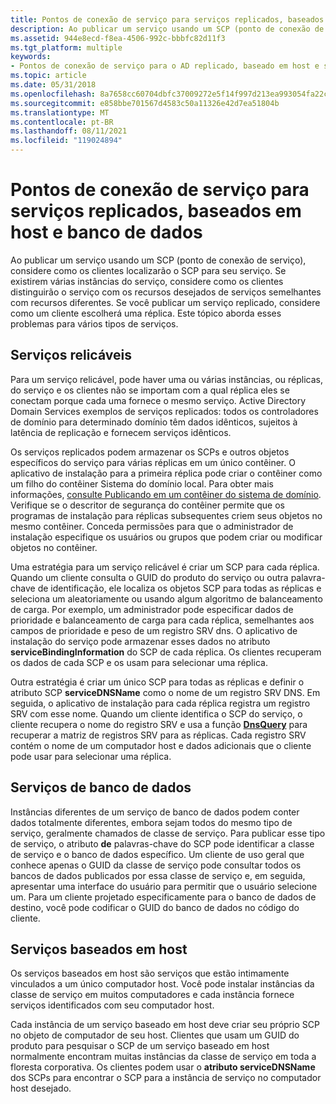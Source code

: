 ```yaml
---
title: Pontos de conexão de serviço para serviços replicados, baseados em host e banco de dados
description: Ao publicar um serviço usando um SCP (ponto de conexão de serviço), considere como os clientes localizarão o SCP para seu serviço.
ms.assetid: 944e8ecd-f8ea-4506-992c-bbbfc82d11f3
ms.tgt_platform: multiple
keywords:
- Pontos de conexão de serviço para o AD replicado, baseado em host e serviços de banco de dados
ms.topic: article
ms.date: 05/31/2018
ms.openlocfilehash: 8a7658cc60704dbfc37009272e5f14f997d213ea993054fa22c1c5e0c307794b
ms.sourcegitcommit: e858bbe701567d4583c50a11326e42d7ea51804b
ms.translationtype: MT
ms.contentlocale: pt-BR
ms.lasthandoff: 08/11/2021
ms.locfileid: "119024894"
---
```

# <a name="service-connection-points-for-replicated-host-based-and-database-services"></a>Pontos de conexão de serviço para serviços replicados, baseados em host e banco de dados

Ao publicar um serviço usando um SCP (ponto de conexão de serviço), considere como os clientes localizarão o SCP para seu serviço. Se existirem várias instâncias do serviço, considere como os clientes distinguirão o serviço com os recursos desejados de serviços semelhantes com recursos diferentes. Se você publicar um serviço replicado, considere como um cliente escolherá uma réplica. Este tópico aborda esses problemas para vários tipos de serviços.

## <a name="replicable-services"></a>Serviços relicáveis

Para um serviço relicável, pode haver uma ou várias instâncias, ou réplicas, do serviço e os clientes não se importam com a qual réplica eles se conectam porque cada uma fornece o mesmo serviço. Active Directory Domain Services exemplos de serviços replicados: todos os controladores de domínio para determinado domínio têm dados idênticos, sujeitos à latência de replicação e fornecem serviços idênticos.

Os serviços replicados podem armazenar os SCPs e outros objetos específicos do serviço para várias réplicas em um único contêiner. O aplicativo de instalação para a primeira réplica pode criar o contêiner como um filho do contêiner Sistema do domínio local. Para obter mais informações, [consulte Publicando em um contêiner do sistema de domínio](publishing-in-a-domain-system-container.md). Verifique se o descritor de segurança do contêiner permite que os programas de instalação para réplicas subsequentes criem seus objetos no mesmo contêiner. Conceda permissões para que o administrador de instalação especifique os usuários ou grupos que podem criar ou modificar objetos no contêiner.

Uma estratégia para um serviço relicável é criar um SCP para cada réplica. Quando um cliente consulta o GUID do produto do serviço ou outra palavra-chave de identificação, ele localiza os objetos SCP para todas as réplicas e seleciona um aleatoriamente ou usando algum algoritmo de balanceamento de carga. Por exemplo, um administrador pode especificar dados de prioridade e balanceamento de carga para cada réplica, semelhantes aos campos de prioridade e peso de um registro SRV dns. O aplicativo de instalação do serviço pode armazenar esses dados no atributo **serviceBindingInformation** do SCP de cada réplica. Os clientes recuperam os dados de cada SCP e os usam para selecionar uma réplica.

Outra estratégia é criar um único SCP para todas as réplicas e definir o atributo SCP **serviceDNSName** como o nome de um registro SRV DNS. Em seguida, o aplicativo de instalação para cada réplica registra um registro SRV com esse nome. Quando um cliente identifica o SCP do serviço, o cliente recupera o nome do registro SRV e usa a função [**DnsQuery**](/windows/desktop/api/windns/nf-windns-dnsquery_a) para recuperar a matriz de registros SRV para as réplicas. Cada registro SRV contém o nome de um computador host e dados adicionais que o cliente pode usar para selecionar uma réplica.

## <a name="database-services"></a>Serviços de banco de dados

Instâncias diferentes de um serviço de banco de dados podem conter dados totalmente diferentes, embora sejam todos do mesmo tipo de serviço, geralmente chamados de classe de serviço. Para publicar esse tipo de serviço, o atributo **de** palavras-chave do SCP pode identificar a classe de serviço e o banco de dados específico. Um cliente de uso geral que conhece apenas o GUID da classe de serviço pode consultar todos os bancos de dados publicados por essa classe de serviço e, em seguida, apresentar uma interface do usuário para permitir que o usuário selecione um. Para um cliente projetado especificamente para o banco de dados de destino, você pode codificar o GUID do banco de dados no código do cliente.

## <a name="host-based-services"></a>Serviços baseados em host

Os serviços baseados em host são serviços que estão intimamente vinculados a um único computador host. Você pode instalar instâncias da classe de serviço em muitos computadores e cada instância fornece serviços identificados com seu computador host.

Cada instância de um serviço baseado em host deve criar seu próprio SCP no objeto de computador de seu host. Clientes que usam um GUID do produto para pesquisar o SCP de um serviço baseado em host normalmente encontram muitas instâncias da classe de serviço em toda a floresta corporativa. Os clientes podem usar o **atributo serviceDNSName** dos SCPs para encontrar o SCP para a instância de serviço no computador host desejado.

 

 